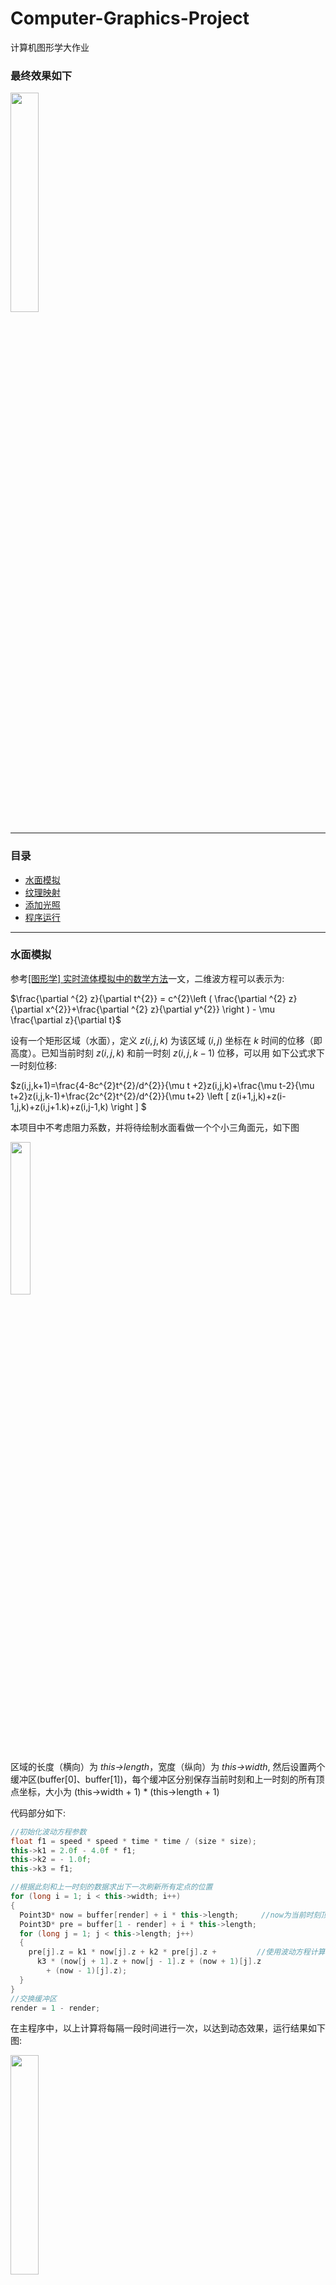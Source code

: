 # Computer-Graphics-Project
计算机图形学大作业
### <a name="result">最终效果如下</a>
<img src="https://github.com/cuiqingh/Computer-Graphics-Project/blob/main/img/%E6%9C%80%E5%90%8E%E6%95%88%E6%9E%9C.gif" width="30%">

---------

### 目录
* <a href="#water">水面模拟</a>
* <a href="#texture">纹理映射</a>
* <a href="#light">添加光照</a>
* <a href="#run">程序运行</a>

----------

### <a name="water">水面模拟</a>
参考[[图形学] 实时流体模拟中的数学方法](https://blog.csdn.net/zju_fish1996/article/details/52293782)一文，二维波方程可以表示为:

$\frac{\partial ^{2} z}{\partial t^{2}} = c^{2}\left ( \frac{\partial ^{2} z}{\partial x^{2}}+\frac{\partial ^{2} z}{\partial y^{2}} \right ) - \mu \frac{\partial z}{\partial t}$

设有一个矩形区域（水面），定义 $z(i,j,k)$ 为该区域 $(i,j)$ 坐标在 $k$ 时间的位移（即高度）。已知当前时刻 $z(i,j,k)$ 和前一时刻 $z(i,j,k-1)$ 位移，可以用
如下公式求下一时刻位移:

$z(i,j,k+1)=\frac{4-8c^{2}t^{2}/d^{2}}{\mu t +2}z(i,j,k)+\frac{\mu t-2}{\mu t+2}z(i,j,k-1)+\frac{2c^{2}t^{2}/d^{2}}{\mu t+2} \left [ z(i+1,j,k)+z(i-1,j,k)+z(i,j+1.k)+z(i,j-1,k) \right ] $

本项目中不考虑阻力系数，并将待绘制水面看做一个个小三角面元，如下图

<img src="https://github.com/cuiqingh/Computer-Graphics-Project/blob/main/img/%E7%BD%91%E6%A0%BC.png" width="25%">

区域的长度（横向）为 _this->length_，宽度（纵向）为 _this->width_,
然后设置两个缓冲区(buffer[0]、buffer[1])，每个缓冲区分别保存当前时刻和上一时刻的所有顶点坐标，大小为 (this->width + 1) \* (this->length + 1)

代码部分如下:
```C++
//初始化波动方程参数
float f1 = speed * speed * time * time / (size * size);
this->k1 = 2.0f - 4.0f * f1; 
this->k2 = - 1.0f;
this->k3 = f1;

//根据此刻和上一时刻的数据求出下一次刷新所有定点的位置
for (long i = 1; i < this->width; i++)
{
  Point3D* now = buffer[render] + i * this->length;     //now为当前时刻顶点信息，pre为上一时刻
  Point3D* pre = buffer[1 - render] + i * this->length;
  for (long j = 1; j < this->length; j++)
  {
    pre[j].z = k1 * now[j].z + k2 * pre[j].z +         //使用波动方程计算下一时刻坐标信息
      k3 * (now[j + 1].z + now[j - 1].z + (now + 1)[j].z
        + (now - 1)[j].z);
  }
}
//交换缓冲区
render = 1 - render;
```

在主程序中，以上计算将每隔一段时间进行一次，以达到动态效果，运行结果如下图:

<img src="https://github.com/cuiqingh/Computer-Graphics-Project/blob/main/img/%E7%BD%91%E6%A0%BC%E7%BA%BF%E5%9B%BE.gif" width="30%">

### <a name="texture">纹理映射</a>
这一部分主要将纹理贴图应用到水面的网格上，
其中读取bmp图片的函数(teture.h -> LoadBmpFile)是自定义的，也可以直接调用其他库中的函数，
opengl加载纹理主要用到下面几个函数:

```C++
glEnable(GL_TEXTURE_2D);            //启动纹理
glGenTextures(1, texture);                //加载一个纹理对象到texture
glBindTexture(GL_TEXTURE_2D, texture);    //创建或使用一个已命名的纹理，这里是绑定一个2D纹理到texture
glTexParameteri(GL_TEXTURE_2D, GL_TEXTURE_MAG_FILTER, GL_LINEAR);   //设置纹理的一些特性，比如这里设置纹理过滤方式为线性插值
void WINAPI glTexImage2D(           //指定二维纹理图像，即将图像信息绑定到该纹理上，此处纹理对应的是上面最近的绑定纹理
         GLenum  target,
         GLint   level,
         GLint   internalformat,
         GLsizei width,
         GLsizei height,
         GLint   border,
         GLint   format,
         GLenum  type,
   const GLvoid  *pixels
);
glTexCoord2f(GLfloat s,GLfloat t);    //后面跟glVertex3f, 将纹理图上的坐标到网格上的坐标做一个映射
glDisable(GL_TEXTURE_2D);           //关闭纹理
```

代码部分主要实现将纹理图正确映射到网格区域中,在Fluid类中设置 indices[3][faceNum] 和 texcoords[3][2][faceNum],前者保存从面到点的索引，后者存放
从网格到纹理图片的坐标映射，算法部分如下:
```C++
long idx = 0;
float wUnit = 1.0f / this->width;           //纹理图片的大小固定为1×1
float lUnit = 1.0f / this->length;

for (int i = 0; i < this->width; i++) {
  for (int j = 0; j < this->length; j++, idx++) {
    //下三角面片
    long t = i * (this->length + 1) + j;

    indices[0][idx] = t;
    indices[1][idx] = t + 1;
    indices[2][idx] = t + this->length + 1;

    texcoords[0][0][idx] = j * lUnit;
    texcoords[0][1][idx] = i * wUnit;
    texcoords[1][0][idx] = (j + 1) * lUnit;
    texcoords[1][1][idx] = i * wUnit;
    texcoords[2][0][idx] = j * lUnit;
    texcoords[2][1][idx] = (i + 1) * wUnit;
  }
}

for (int i = 1; i < this->width + 1; i++) {
  for (int j = 1; j < this->length + 1; j++, idx++) {
    //上三角面片
    long t = i * (this->length + 1) + j;

    indices[0][idx] = t;
    indices[1][idx] = t - 1;
    indices[2][idx] = t - this->length - 1;

    texcoords[0][0][idx] = j * lUnit;
    texcoords[0][1][idx] = i * wUnit;
    texcoords[1][0][idx] = (j - 1) * lUnit;
    texcoords[1][1][idx] = i * wUnit;
    texcoords[2][0][idx] = j * lUnit;
    texcoords[2][1][idx] = (i - 1) * wUnit;
  }
}
```
texcoords下标对应三角面元的位置如下图:

<img src="https://github.com/cuiqingh/Computer-Graphics-Project/blob/main/img/%E4%B8%8B%E4%B8%89%E8%A7%92.png" width="20%">
<img src="https://github.com/cuiqingh/Computer-Graphics-Project/blob/main/img/%E4%B8%8A%E4%B8%89%E8%A7%92.png" width="20%">

增加纹理后的效果如下:

<img src="https://github.com/cuiqingh/Computer-Graphics-Project/blob/main/img/%E6%B7%BB%E5%8A%A0%E7%BA%B9%E7%90%86.gif" width="30%">

然后调节波动方程的参数以美化绘制结果，并在水面四周添加五个背景纹理，做成虚拟的天空盒，
同时改写键盘回调函数，能通过按键控制视角的移动，这里主要使用glLookAt函数，需要注意每个参数的效果:
```C++
//a和d控制视角左右移动，w和s控制视角上下移动，1和2控制上下高度
void keyBoard(unsigned char key, int x, int y) {
	switch (key)
	{
	case 'a':
	case 'A':
		angleXy += 2.0; break;
	case 'd':
	case 'D':
		angleXy -= 2.0; break;
	case 'w':
	case 'W':
		angleXz += 2.0; break;
	case 's':
	case 'S':
		angleXz -= 2.0; break;
	case '1':
		z += (float)sin(PI * angleXz / 180.0f) * 1.0;
		break;
	case '2':
		z -= (float)sin(PI * angleXz / 180.0f) * 1.0;
	}
	
	glutPostRedisplay();
}

gluLookAt(x, y, z, float(x + 100 * cos(PI * angleXz / 180.0f)),
    float(y + 100 * sin(PI * angleXy / 180.0f)),
    float(z + 100 * sin(PI * angleXz / 180.0f)), 0.0f, 0.0f, 1.0f);
```

效果如下:

<img src="https://github.com/cuiqingh/Computer-Graphics-Project/blob/main/img/%E5%A4%A9%E7%A9%BA%E7%9B%92.gif" width="30%">

(这里可以看到水面还是有明显的边界感，因为此前的版本纹理映射算法有些小bug，在之后版本已经调整好了)

### <a name="light">添加光照</a>
在场景中添加光源，包括环境光、漫射光、镜面反射和光源，还有水面的材质设置，代码包括以下:
```C++
GLfloat ambient[] = { 2.0f, 2.0f, 2.0f, 1.0f };		// 整个场景的环境光强度 
GLfloat diffuse[] = { 1.0f, 1.0f, 1.0f, 1.0f };
GLfloat specular[] = { 1.0f, 1.0f, 1.0f, 1.0f };		//漫射光
GLfloat position[] = { 100.0f, 180.0f, 180.0f, 1.0f };	//光源位置
GLfloat mat_specular[] = { 1.0f, 1.0f, 1.0f, 1.0f };	//镜面反射参数
GLfloat mat_shininess[] = { 50.0 };		//高光指数

glMaterialfv(GL_FRONT, GL_SPECULAR, mat_specular);     //设置材质
glMaterialfv(GL_FRONT, GL_SHININESS, mat_shininess);

glLightfv(GL_LIGHT0, GL_POSITION, position);
glLightfv(GL_LIGHT0, GL_AMBIENT, ambient);
glLightfv(GL_LIGHT0, GL_DIFFUSE, diffuse);
glLightfv(GL_LIGHT0, GL_SPECULAR, specular);

glEnable(GL_LIGHTING);		//启用光源
glEnable(GL_LIGHT0);
glEnable(GL_DEPTH_TEST);
```
其中，反射光需要得到顶点的法向量，法向量的计算较为复杂，先通过计算得到每个面元的法向量，如果以面法向量作为顶点法向量，
得到的反射效果如下:

<img src="https://github.com/cuiqingh/Computer-Graphics-Project/blob/main/img/%E4%BB%A5%E9%9D%A2%E6%B3%95%E5%90%91%E9%87%8F%E7%9A%84%E5%85%89%E7%85%A7%E6%95%88%E6%9E%9C.gif" width="30%">

即类似镜片的效果，然后计算顶点法向量。如果一个顶点在多个面中，则需要取相关的所有面的法向量之和再规范化为单位向量，这部分需要讨论边界和内部节点，代码如下:
```C++
void computeNormal() {
	//计算所有三角面元的法向量
	long idx = 0;
	for (int i = 0; i < this->width; i++) {
		for (int j = 0; j < this->length; j++, idx++) {

			long t = i * (this->length + 1) + j;
			int i_0 = t;
			int i_1 = t + 1;
			int i_2 = t + this->length + 1;

			Vector3D z_o(buffer[0][i_1].x - buffer[0][i_0].x, buffer[0][i_1].y - buffer[0][i_0].y, buffer[0][i_1].z - buffer[0][i_0].z);
			Vector3D z_t(buffer[0][i_2].x - buffer[0][i_0].x, buffer[0][i_2].y - buffer[0][i_0].y, buffer[0][i_2].z - buffer[0][i_0].z);
			faceNormal[idx].cross(z_o, z_t).normalize();

		}
	}
	for (int i = 1; i < this->width + 1 ; i++) {
		for (int j = 1; j < this->length + 1; j++, idx++) {

			long t = i * (this->length + 1) + j;
			int i_0 = t;
			int i_1 = t + 1;
			int i_2 = t + this->length + 1;

			Vector3D z_o(buffer[0][i_1].x - buffer[0][i_0].x, buffer[0][i_1].y - buffer[0][i_0].y, buffer[0][i_1].z - buffer[0][i_0].z);
			Vector3D z_t(buffer[0][i_2].x - buffer[0][i_0].x, buffer[0][i_2].y - buffer[0][i_0].y, buffer[0][i_2].z - buffer[0][i_0].z);
			faceNormal[idx].cross(z_o, z_t).normalize();

		}
	}
	//计算所有顶点的法向量
	long triangles = this->width * this->length;
	idx = 0;
	for (int i = 0; i < this->width + 1; i++) {
		for (int j = 0; j < this->length + 1; j++, idx++) {
			if (i == 0) {
				//第一行
				if (j == 0) {
					vertexNormal[idx] = faceNormal[0];
				}
				else if (j == this->length) {
					vertexNormal[idx] = (faceNormal[idx - 1] + faceNormal[triangles + idx - 1]).normalize();
				}
				else {
					vertexNormal[idx] = (faceNormal[idx - 1] + faceNormal[triangles + idx - 1] + 
						faceNormal[idx]).normalize();
				}
			}
			else if (i < this->width) {
				//中间行
				long base = this->length;
				if (j == 0) {
					vertexNormal[idx] = (faceNormal[i * base] + faceNormal[(i - 1) * base] + 
						faceNormal[(i - 1) * base + triangles]).normalize();
				}
				else if (j == this->length) {
					vertexNormal[idx] = (faceNormal[(i + 1) * base - 1] + faceNormal[(i + 1) * base + triangles - 1] +
						faceNormal[i * base + triangles - 1]).normalize();
				}
				else {
					vertexNormal[idx] = (faceNormal[i * base + j - 1] + faceNormal[i * base + j + triangles - 1] +
						faceNormal[i * base + j] + faceNormal[(i - 1) * base + j + triangles - 1] +
						faceNormal[(i - 1) * base + j] + faceNormal[(i - 1) * base + j + triangles]).normalize();
				}
			}
			else {
				//最后面一行
				long base = this->length;
				if (j == 0) {
					vertexNormal[idx] = (faceNormal[(i - 1) * base] + faceNormal[(i - 1) * base + 1]).normalize();
				}
				else if (j == this->length) {
					vertexNormal[idx] = faceNormal[i * base - 1];
				}
				else {
					vertexNormal[idx] = (faceNormal[(i - 1) * base + j + triangles - 1] + faceNormal[(i - 1) * base + j] +
						faceNormal[(i - 1) * base + j + triangles]).normalize();
				}
			}
		}
	}
}
```
之后经过测试，发现光照效果不明显，不知道是法向量计算错误还是全局光照设置有问题，请各位自行判断。

<a href="result">最终效果</a>

### <a name="run">程序运行</a>
本项目测试时用的环境为Visual Studio 2019，用到的OpenGL库为"GL/GLUT.H"，具体环境搭建可以参考
<a href="https://blog.csdn.net/lofone/article/details/103625169">此篇文章</a>，注意安装Nuengl管理。
运行需要包含的头文件在"头文件"文件夹中，纹理贴图都放在了"资源文件"文件夹中，主程序为main.cpp，将其导入一个空项目中即可编译运行。
